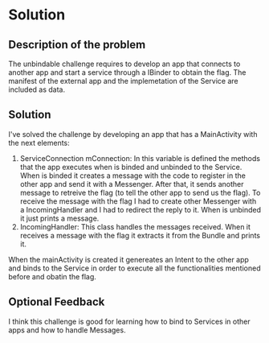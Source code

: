 # Solution

## Description of the problem

The unbindable challenge requires to develop an app that connects to another app and start a service through a IBinder to obtain the flag. The manifest of the external app and the implemetation of the Service are included as data.

## Solution

I've solved the challenge by developing an app that has a MainActivity with the next elements:

1) ServiceConnection mConnection: In this variable is defined the methods that the app executes when is binded and unbinded to the Service. When is binded it creates a message with the code to register in the other app and send it with a Messenger. After that, it sends another message to retreive the flag (to tell the other app to send us the flag). To receive the message with the flag I had to create other Messenger with a IncomingHandler and I had to redirect the reply to it. When is unbinded it just prints a message.
2) IncomingHandler: This class handles the messages received. When it receives a message with the flag it extracts it from the Bundle and prints it.

When the mainActivity is created it genereates an Intent to the other app and binds to the Service in order to execute all the functionalities mentioned before and obatin the flag.

## Optional Feedback

I think this challenge is good for learning how to bind to Services in other apps and how to handle Messages.